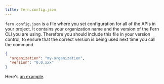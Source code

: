 ```yaml
---
title: fern.config.json
---
```


`fern.config.json` is a file where you set configuration for all of the APIs in your project. It contains your organization name and the version of the Fern CLI you are using. Therefore you should include this file in your version control, to ensure that the correct version is being used next time you call the command.

```json
{
  "organization": "my-organization",
  "version": "0.0.xxx"
}
```

Here's [an example](https://github.com/fern-api/fern-examples/blob/main/fern/fern.config.json).
